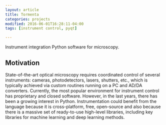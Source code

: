 ```yaml
---
layout: article
title: Tormenta
categories: projects
modified: 2016-06-01T16:28:11-04:00
tags: [instrument control, pyqt]

---
```


Instrument integration Python software for microscopy.

## Motivation

State-of-the-art optical microscopy requires coordinated control of several instruments: cameras, photodetectors, lasers, shutters, etc., which is typically achieved via custom routines running on a PC and AD/DA converters. Currently, the most popular environment for instrument control has proprietary and closed software. However, in the last years, there has been a growing interest in Python. Instrumentation could benefit from the language because it is cross-platform, free, open-source and also because there is a massive set of ready-to-use high-level libraries, including key libraries for machine learning and deep learning methods.

